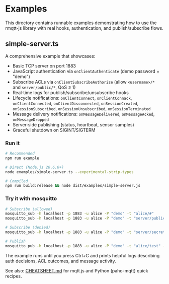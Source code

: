 # Examples

This directory contains runnable examples demonstrating how to use the rmqtt-js library with real hooks, authentication, and publish/subscribe flows.

## simple-server.ts

A comprehensive example that showcases:

- Basic TCP server on port 1883
- JavaScript authentication via `onClientAuthenticate` (demo password = "demo")
- Subscribe ACLs via `onClientSubscribeAuthorize` (allow `<username>/*` and `server/public/*`, QoS ≤ 1)
- Real‑time logs for publish/subscribe/unsubscribe hooks
- Lifecycle notifications: `onClientConnect`, `onClientConnack`, `onClientConnected`, `onClientDisconnected`, `onSessionCreated`, `onSessionSubscribed`, `onSessionUnsubscribed`, `onSessionTerminated`
- Message delivery notifications: `onMessageDelivered`, `onMessageAcked`, `onMessageDropped`
- Server‑side publishing (status, heartbeat, sensor samples)
- Graceful shutdown on SIGINT/SIGTERM

### Run it

```bash
# Recommended
npm run example

# Direct (Node.js 20.6.0+)
node examples/simple-server.ts --experimental-strip-types

# Compiled
npm run build:release && node dist/examples/simple-server.js
```

### Try it with mosquitto

```bash
# Subscribe (allowed)
mosquitto_sub -h localhost -p 1883 -u alice -P "demo" -t "alice/#"
mosquitto_sub -h localhost -p 1883 -u alice -P "demo" -t "server/public/#"

# Subscribe (denied)
mosquitto_sub -h localhost -p 1883 -u alice -P "demo" -t "server/secret/#"

# Publish
mosquitto_pub -h localhost -p 1883 -u alice -P "demo" -t "alice/test" -m "Hello!"
```

The example runs until you press Ctrl+C and prints helpful logs describing auth decisions, ACL outcomes, and message activity.

See also: [CHEATSHEET.md](./CHEATSHEET.md) for mqtt.js and Python (paho-mqtt) quick recipes.